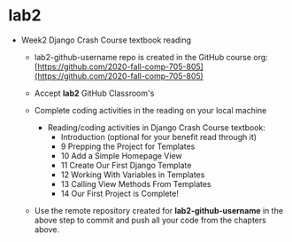 # lab2
- Week2 Django Crash Course textbook reading
  - lab2-github-username repo is created in the GitHub course org:[https://github.com/2020-fall-comp-705-805](https://github.com/2020-fall-comp-705-805)
  - Accept **lab2** GitHub Classroom&#39;s 

  - Complete coding activities in the reading on your local machine
    - Reading/coding activities in Django Crash Course textbook:
      - Introduction (optional for your benefit read through it)
      - 9 Prepping the Project for Templates
      - 10 Add a Simple Homepage View
      - 11 Create Our First Django Template
      - 12 Working With Variables in Templates
      - 13 Calling View Methods From Templates
      - 14 Our First Project is Complete!
  - Use the remote repository created for **lab2-github-username** in the above step to commit and push all your code from the chapters above.
